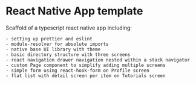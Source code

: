 # React Native App template

Scaffold of a typescript react native app including:

    - setting up prettier and eslint
    - module-resolver for absolute imports
    - native base UI library with theme
    - basic directory structure with three screens
    - react navigation drawer navigation nested within a stack navigator
    - custom Page component to simplify adding multiple screens
    - simple form using react-hook-form on Profile screen
    - flat list with detail screen per item on Tutorials screen
